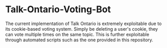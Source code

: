 # Talk-Ontario-Voting-Bot

The current implementation of Talk Ontario is extremely exploitable due to its cookie-based voting system. Simply be deleting a user's cookie, they can vote multiple times on the same topic. This is further exploitable through automated scripts such as the one provided in this repository.
